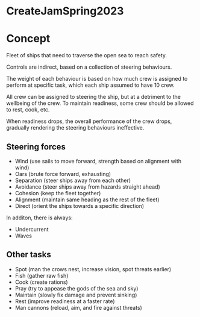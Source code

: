# CreateJamSpring2023


# Concept
Fleet of ships that need to traverse the open sea to reach safety.

Controls are indirect, based on a collection of steering behaviours.

The weight of each behaviour is based on how much crew is assigned to perform at specific task, which each ship assumed to have 10 crew.

All crew can be assigned to steering the ship, but at a detriment to the wellbeing of the crew. To maintain readiness, some crew should be allowed to rest, cook, etc. 

When readiness drops, the overall performance of the crew drops, gradually rendering the steering behaviours ineffective.

## Steering forces
- Wind (use sails to move forward, strength based on alignment with  wind)
- Oars (brute force forward, exhausting)
- Separation (steer ships away from each other)
- Avoidance (steer ships away from hazards straight ahead)
- Cohesion (keep the fleet together)
- Alignment (maintain same heading as the rest of the fleet)
- Direct (orient the ships towards a specific direction)

In additon, there is always:
- Undercurrent
- Waves

## Other tasks
- Spot (man the crows nest, increase vision, spot threats earlier)
- Fish (gather raw fish)
- Cook (create rations)
- Pray (try to appease the gods of the sea and sky)
- Maintain (slowly fix damage and prevent sinking)
- Rest (improve readiness at a faster rate)
- Man cannons (reload, aim, and fire against threats)